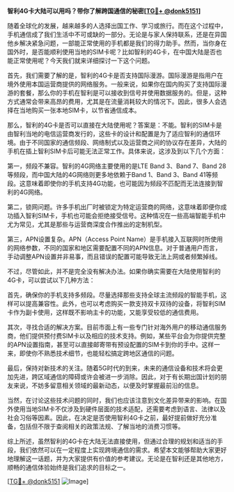 **智利4G卡大陆可以用吗？带你了解跨国通信的秘密[[TG💪+ @donk5151](https://t.me/s/donk5151)]**

随着全球化的发展，越来越多的人选择出国工作、学习或旅行。而在这个过程中，手机通信成了我们生活中不可或缺的一部分。无论是与家人保持联系，还是在异国他乡解决紧急问题，一部能正常使用的手机都是我们的得力助手。然而，当你身在国外时，是否能顺利使用当地的SIM卡呢？比如智利的4G卡，在中国大陆是否也能正常使用呢？今天我们就来详细探讨一下这个问题。

首先，我们需要了解的是，智利的4G卡是否支持国际漫游。国际漫游是指用户在境外使用本国运营商提供的网络服务。一般来说，如果你在国内购买了支持国际漫游的套餐，那么你的手机在智利是可以接收到信号并使用数据服务的。但是，这种方式通常会带来高昂的费用，尤其是在流量消耗较大的情况下。因此，很多人会选择在当地购买一张本地SIM卡，以节省通信成本。

那么，智利的4G卡是否可以直接在大陆使用呢？答案是：不能。智利的SIM卡是由智利当地的电信运营商发行的，这些卡的设计和配置是为了适应智利的通信环境。由于不同国家的通信频段、网络制式以及运营商之间的协议存在差异，大陆的手机在插上智利SIM卡后可能无法正常工作。具体来说，这涉及到以下几个方面：

第一，频段不兼容。智利的4G网络主要使用的是LTE Band 3、Band 7、Band 28等频段，而中国大陆的4G网络则更多地依赖于Band 1、Band 3、Band 41等频段。这意味着即使你的手机支持4G功能，也可能因为频段不匹配而无法连接到智利的4G网络。

第二，锁网问题。许多手机出厂时被锁定为特定运营商的网络，这意味着即便你成功插入智利SIM卡，手机也可能会拒绝接受信号。这种情况在一些高端智能手机中尤为常见，尤其是那些与运营商深度合作推出的定制机型。

第三，APN设置复杂。APN（Access Point Name）是手机接入互联网时所使用的网络参数，不同的国家和地区需要配置不同的APN信息。对于普通用户而言，手动调整APN设置并非易事，而且错误的配置可能导致无法上网或者频繁掉线。

不过，尽管如此，并不是完全没有解决办法。如果你确实需要在大陆使用智利的4G卡，可以尝试以下几种方法：

首先，确保你的手机支持多频段。尽量选择那些支持全球主流频段的智能手机，这样可以提高兼容性。此外，也可以考虑购买一款支持双卡双待的设备，将智利SIM卡作为副卡使用，这样既不影响主卡的功能，又能享受较低的通信费用。

其次，寻找合适的解决方案。目前市面上有一些专门针对海外用户的移动通信服务商，他们提供预付费SIM卡以及相应的技术支持。例如，某些平台会为你提供完整的APN设置指南，甚至可以直接邮寄带有预设配置的SIM卡到你的手中。这样一来，即使你不熟悉技术细节，也能轻松搞定跨地区通信的问题。

最后，保持对新技术的关注。随着5G时代的到来，未来的通信设备和技术将会更加先进，跨区域通信的障碍或许会被进一步消除。因此，对于有长期出国计划的朋友来说，不妨多留意相关领域的最新动态，以便及时掌握最前沿的信息。

当然，在讨论这些技术问题的同时，我们也应该注意到文化差异带来的影响。在国外使用当地SIM卡不仅涉及到硬件层面的技术适配，还需要考虑到语言、法律以及社会习俗等因素。因此，在决定是否使用智利4G卡之前，最好提前做好充分准备，包括但不限于查阅相关的政策法规、了解当地的消费习惯等。

综上所述，虽然智利的4G卡在大陆无法直接使用，但通过合理的规划和适当的手段，我们依然可以在一定程度上实现跨境通信的需求。希望本文能够帮助大家更好地理解这一话题，并为大家提供有价值的参考建议。无论是在智利还是其他地方，顺畅的通信体验始终是我们追求的目标之一。

[[TG💪+ @donk5151](https://t.me/s/donk5151) ![Image](https://i.postimg.cc/rwNCRYN7/Snipaste-2025-04-30-17-27-05.png)]
